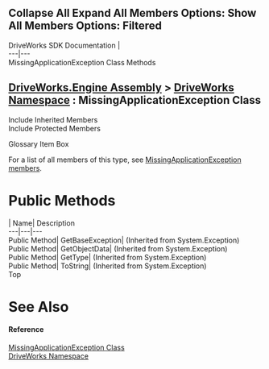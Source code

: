 Collapse All Expand All Members Options: Show All  Members Options: Filtered   
---  
DriveWorks SDK Documentation  |   
---|---  
MissingApplicationException Class Methods   
  
[DriveWorks.Engine Assembly](topic2156.md) > [DriveWorks Namespace](topic2159.md) : MissingApplicationException Class  
---  
  
Include Inherited Members    
Include Protected Members    


Glossary Item Box

For a list of all members of this type, see [MissingApplicationException members](topic3716.md).

# Public Methods

| Name| Description  
---|---|---  
Public Method| GetBaseException|  (Inherited from System.Exception)  
Public Method| GetObjectData|  (Inherited from System.Exception)  
Public Method| GetType|  (Inherited from System.Exception)  
Public Method| ToString|  (Inherited from System.Exception)  
Top

# See Also

#### Reference

[MissingApplicationException Class](topic3715.md)   
[DriveWorks Namespace](topic2159.md)


